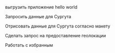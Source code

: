 выгрузить приложение hello world

Запросить данные для Сургута

Отрисовать данные для Сургута согласно макету

Сделать запрос на предоставление геолокации

Работать с избранным 